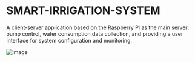 # SMART-IRRIGATION-SYSTEM
A client-server application based on the Raspberry Pi as the main server: pump control, water consumption data collection, and providing a user interface for system configuration and monitoring.

![image](https://github.com/Marouarad/SMART-IRRIGATION-SYSTEM/assets/114839150/08d123e9-6752-43c9-ae74-1c4c32840f8a)
